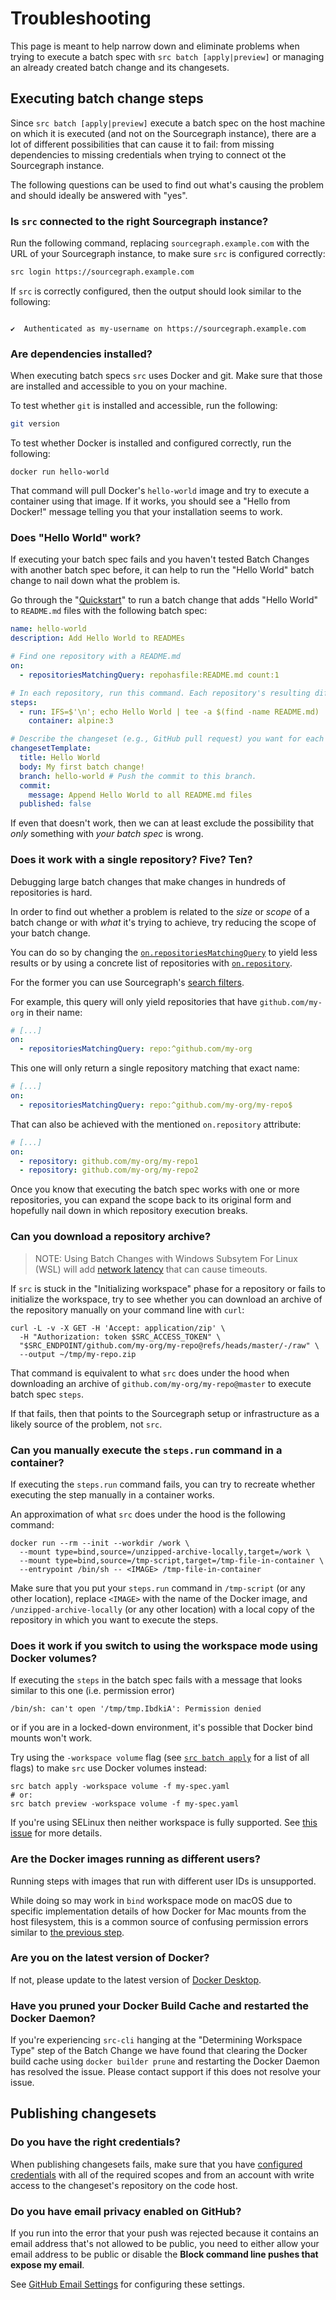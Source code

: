 # Troubleshooting

This page is meant to help narrow down and eliminate problems when trying to execute a batch spec with `src batch [apply|preview]` or managing an already created batch change and its changesets.

## Executing batch change steps

Since `src batch [apply|preview]` execute a batch spec on the host machine on which it is executed (and not on the Sourcegraph instance), there are a lot of different possibilities that can cause it to fail: from missing dependencies to missing credentials when trying to connect ot the Sourcegraph instance.

The following questions can be used to find out what's causing the problem and should ideally be answered with "yes".

### Is `src` connected to the right Sourcegraph instance?

Run the following command, replacing `sourcegraph.example.com` with the URL of your Sourcegraph instance, to make sure `src` is configured correctly:

```bash
src login https://sourcegraph.example.com
```

If `src` is correctly configured, then the output should look similar to the following:

```

✔️  Authenticated as my-username on https://sourcegraph.example.com

```

### Are dependencies installed?

When executing batch specs `src` uses Docker and git. Make sure that those are installed and accessible to you on your machine.

To test whether `git` is installed and accessible, run the following:

```bash
git version
```

To test whether Docker is installed and configured correctly, run the following:

```
docker run hello-world
```

That command will pull Docker's `hello-world` image and try to execute a container using that image. If it works, you should see a "Hello from Docker!" message telling you that your installation seems to work.

### Does "Hello World" work?

If executing your batch spec fails and you haven't tested Batch Changes with another batch spec before, it can help to run the "Hello World" batch change to nail down what the problem is.

Go through the "[Quickstart](../quickstart.md)" to run a batch change that adds "Hello World" to `README.md` files with the following batch spec:

```yaml
name: hello-world
description: Add Hello World to READMEs

# Find one repository with a README.md
on:
  - repositoriesMatchingQuery: repohasfile:README.md count:1

# In each repository, run this command. Each repository's resulting diff is captured.
steps:
  - run: IFS=$'\n'; echo Hello World | tee -a $(find -name README.md)
    container: alpine:3

# Describe the changeset (e.g., GitHub pull request) you want for each repository.
changesetTemplate:
  title: Hello World
  body: My first batch change!
  branch: hello-world # Push the commit to this branch.
  commit:
    message: Append Hello World to all README.md files
  published: false
```

If even that doesn't work, then we can at least exclude the possibility that _only_ something with _your batch spec_ is wrong.

### Does it work with a single repository? Five? Ten?

Debugging large batch changes that make changes in hundreds of repositories is hard.

In order to find out whether a problem is related to the _size_ or _scope_ of a batch change or with _what_ it's trying to achieve, try reducing the scope of your batch change.

You can do so by changing the [`on.repositoriesMatchingQuery`](batch_spec_yaml_reference.md#on-repositoriesmatchingquery) to yield less results or by using a concrete list of repositories with [`on.repository`](batch_spec_yaml_reference.md#on-repository).

For the former you can use Sourcegraph's [search filters](../../code_search/reference/queries.md#keywords-all-searches).

For example, this query will only yield repositories that have `github.com/my-org` in their name:

```yaml
# [...]
on:
  - repositoriesMatchingQuery: repo:^github.com/my-org
```

This one will only return a single repository matching that exact name:

```yaml
# [...]
on:
  - repositoriesMatchingQuery: repo:^github.com/my-org/my-repo$
```

That can also be achieved with the mentioned `on.repository` attribute:

```yaml
# [...]
on:
  - repository: github.com/my-org/my-repo1
  - repository: github.com/my-org/my-repo2
```

Once you know that executing the batch spec works with one or more repositories, you can expand the scope back to its original form and hopefully nail down in which repository execution breaks.

### Can you download a repository archive?

> NOTE: Using Batch Changes with Windows Subsytem For Linux (WSL) will add [network latency](https://github.com/microsoft/WSL/issues/4901) that can cause timeouts.

If `src` is stuck in the "Initializing workspace" phase for a repository or fails to initialize the workspace, try to see whether you can download an archive of the repository manually on your command line with `curl`:

```
curl -L -v -X GET -H 'Accept: application/zip' \
  -H "Authorization: token $SRC_ACCESS_TOKEN" \
  "$SRC_ENDPOINT/github.com/my-org/my-repo@refs/heads/master/-/raw" \
  --output ~/tmp/my-repo.zip
```

That command is equivalent to what `src` does under the hood when downloading an archive of `github.com/my-org/my-repo@master` to execute batch spec `steps`.

If that fails, then that points to the Sourcegraph setup or infrastructure as a likely source of the problem, not `src`.

### Can you manually execute the `steps.run` command in a container?

If executing the `steps.run` command fails, you can try to recreate whether executing the step manually in a container works.

An approximation of what `src` does under the hood is the following command:

```
docker run --rm --init --workdir /work \
  --mount type=bind,source=/unzipped-archive-locally,target=/work \
  --mount type=bind,source=/tmp-script,target=/tmp-file-in-container \
  --entrypoint /bin/sh -- <IMAGE> /tmp-file-in-container
```

Make sure that you put your `steps.run` command in `/tmp-script` (or any other location), replace `<IMAGE>` with the name of the Docker image, and `/unzipped-archive-locally` (or any other location) with a local copy of the repository in which you want to execute the steps.

### Does it work if you switch to using the workspace mode using Docker volumes?

If executing the `steps` in the batch spec fails with a message that looks similar to this one (i.e. permission error)

```
/bin/sh: can't open '/tmp/tmp.IbdkiA': Permission denied
```

or if you are in a locked-down environment, it's possible that Docker bind mounts won't work.

Try using the `-workspace volume` flag (see [`src batch apply`](../../cli/references/batch/apply.md#flags) for a list of all flags) to make `src` use Docker volumes instead:

```
src batch apply -workspace volume -f my-spec.yaml
# or:
src batch preview -workspace volume -f my-spec.yaml
```

If you're using SELinux then neither workspace is fully supported. See [this issue](https://github.com/sourcegraph/src-cli/issues/570) for more details.

### Are the Docker images running as different users?

Running steps with images that run with different user IDs is unsupported.

While doing so may work in `bind` workspace mode on macOS due to specific implementation details of how Docker for Mac mounts from the host filesystem, this is a common source of confusing permission errors similar to [the previous step](#does-it-work-if-you-switch-to-using-the-workspace-mode-using-docker-volumes).

### Are you on the latest version of Docker?

If not, please update to the latest version of [Docker Desktop](https://docs.docker.com/desktop/release-notes/).

### Have you pruned your Docker Build Cache and restarted the Docker Daemon?

If you're experiencing `src-cli` hanging at the "Determining Workspace Type" step of the Batch Change we have found that clearing the Docker build cache using `docker builder prune` and restarting the Docker Daemon has resolved the issue. Please contact support if this does not resolve your issue. 

## Publishing changesets

### Do you have the right credentials?

When publishing changesets fails, make sure that you have [configured credentials](../how-tos/configuring_credentials.md) with all of the required scopes and from an account with write access to the changeset's repository on the code host.

### Do you have email privacy enabled on GitHub?

If you run into the error that your push was rejected because it contains an email address that's not allowed to be
public, you need to either allow your email address to be public or disable the **Block command line pushes that expose my email**.

See [GitHub Email Settings](https://github.com/settings/emails) for configuring these settings.
